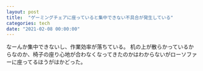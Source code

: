 ```yaml
---
layout: post
title:  "ゲーミングチェアに座っていると集中できない不具合が発生している"
categories: tech
date: "2021-02-08 00:00:00"
---
```


なーんか集中できないし、作業効率が落ちている。
机の上が散らかっているからなのか、椅子の座り心地が合わなくなってきたのかはわからないがローソファーに座ってるほうがはかどった。
